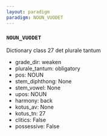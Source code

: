 ```yaml
---
layout: paradigm
paradigm: NOUN_VUODET
---
```

### ` NOUN_VUODET `

Dictionary class 27 det plurale tantum
* grade_dir: weaken
* plurale_tantum: obligatory
* pos: NOUN
* stem_diphthong: None
* stem_vowel: None
* upos: NOUN
* harmony: back
* kotus_av: None
* kotus_tn: 27
* clitics: False
* possessive: False
